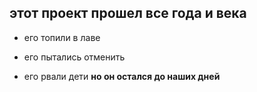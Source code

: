 ## этот проект прошел все года и века
- его топили в лаве
* его пытались отменить
+ его рвали дети
**но он остался до наших дней**
